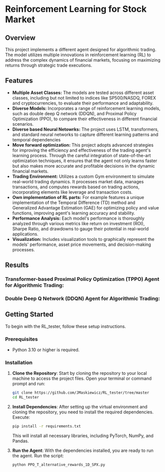 # Reinforcement Learning for Stock Market

## Overview

This project implements a different agent designed for algorithmic trading. The model utilizes multiple innovations in reinforcement learning (RL) to address the complex dynamics of financial markets, focusing on maximizing returns through strategic trade executions. 

## Features

- **Multiple Asset Classes:** The models are tested across different asset classes, including but not limited to indices like SP500/NASDQ, FOREX and cryptocurrencies, to evaluate their performance and adaptability.
- **Diverse Models:** Incorporates a range of reinforcement learning models, such as double deep Q network (DDQN), and Proximal Policy Optimization (PPO), to compare their effectiveness in different financial scenarios.
- **Diverse based Neural Netowrks:** The project uses LSTM, transformers, and standard neural networks to capture different learning patterns and temporal dependencies
- **Move forward optimization:** This project adopts advanced strategies for improving the efficiency and effectiveness of the trading agent's learning process. Through the careful integration of state-of-the-art optimization techniques, it ensures that the agent not only learns faster but also makes more accurate and profitable decisions in the dynamic financial markets.
- **Trading Environment:** Utilizes a custom Gym environment to simulate real-world trading dynamics. It processes market data, manages transactions, and computes rewards based on trading actions, incorporating elements like leverage and transaction costs.
- **Own implementation of RL parts:**  For example features a unique implementation of the Temporal Difference (TD) method and Generalized Advantage Estimation (GAE) for optimizing policy and value functions, improving agent's learning accuracy and stability.
- **Performance Analysis:** Each model's performance is thoroughly analyzed through various metrics like return on investment (ROI), Sharpe Ratio, and drawdowns to gauge their potential in real-world applications.
- **Visualization:** Includes visualization tools to graphically represent the models' performance, asset price movements, and decision-making processes.


## Results

### Transformer-based Proximal Policy Optimization (TPPO) Agent for Algorithmic Trading:

### Double Deep Q Network (DDQN) Agent for Algorithmic Trading:


## Getting Started

To begin with the RL_tester, follow these setup instructions.

### Prerequisites

- Python 3.10 or higher is required.

### Installation

1. **Clone the Repository**: Start by cloning the repository to your local machine to access the project files. Open your terminal or command prompt and run:

    ```bash
    git clone https://github.com/JMaskiewicz/RL_tester/tree/master
    cd RL_tester
    ```

2. **Install Dependencies**: After setting up the virtual environment and cloning the repository, you need to install the required dependencies. Execute:

    ```bash
    pip install -r requirements.txt
    ```

    This will install all necessary libraries, including PyTorch, NumPy, and Pandas.

3. **Run the Agent**: With the dependencies installed, you are ready to run the agent. Run the script:

    ```bash
    python PPO_T_alternative_rewards_1D_SPX.py
    ```

